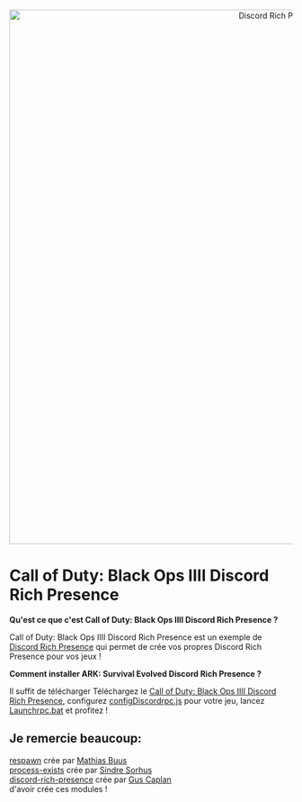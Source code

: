 <div align="center">
  <br/>
  <p>
    <a href="https://github.com/AlexAnimateMP4/Discord-Rich-Presence"><img src="https://i.imgur.com/hdxp3eb.png" width="950" alt="Discord Rich Presence" /></a>
  </p>
</div>

# Call of Duty: Black Ops IIII Discord Rich Presence
**Qu'est ce que c'est Call of Duty: Black Ops IIII Discord Rich Presence ?**

Call of Duty: Black Ops IIII Discord Rich Presence est un exemple de [Discord Rich Presence](https://github.com/AlexAnimateMP4/Discord-Rich-Presence) qui permet de crée vos propres Discord Rich Presence pour vos jeux !

**Comment installer ARK: Survival Evolved Discord Rich Presence ?**

Il suffit de télécharger Téléchargez le [Call of Duty: Black Ops IIII Discord Rich Presence](https://github.com/AlexAnimateMP4/Discord-Rich-Presence/archive/Template-Discord-Rich-Presence.zip), configurez [configDiscordrpc.js](https://github.com/AlexAnimateMP4/Discord-Rich-Presence/blob/Template-Discord-Rich-Presence/configDiscordrpc.js) pour votre jeu, lancez [Launchrpc.bat](https://github.com/AlexAnimateMP4/Discord-Rich-Presence/blob/Template-Discord-Rich-Presence/Launchrpc.bat) et profitez !

## Je remercie beaucoup:
[respawn](https://www.npmjs.com/package/respawn) crée par [Mathias Buus](https://github.com/mafintosh)<br>
[process-exists](https://www.npmjs.com/package/process-exists) crée par [Sindre Sorhus](https://github.com/sindresorhus)<br>
[discord-rich-presence](https://www.npmjs.com/package/discord-rich-presence) crée par [Gus Caplan](https://github.com/devsnek)<br>
d'avoir crée ces modules !